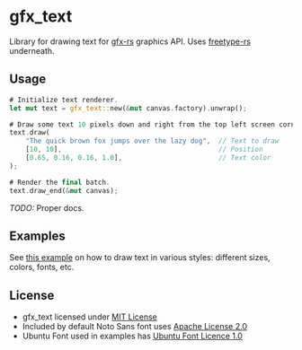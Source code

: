 # gfx_text

Library for drawing text for [gfx-rs](https://github.com/gfx-rs/gfx-rs) graphics API. Uses [freetype-rs](https://github.com/PistonDevelopers/freetype-rs) underneath.

## Usage

```rust
# Initialize text renderer.
let mut text = gfx_text::new(&mut canvas.factory).unwrap();

# Draw some text 10 pixels down and right from the top left screen corner.
text.draw(
    "The quick brown fox jumps over the lazy dog",  // Text to draw
    [10, 10],                                       // Position
    [0.65, 0.16, 0.16, 1.0],                        // Text color
);

# Render the final batch.
text.draw_end(&mut canvas);
```

*TODO:* Proper docs.

## Examples

See [this example](./examples/styles.rs) on how to draw text in various styles: different sizes, colors, fonts, etc.

## License

* gfx_text licensed under [MIT License](./LICENSE)
* Included by default Noto Sans font uses [Apache License 2.0](./assets/LICENSE.txt)
* Ubuntu Font used in examples has [Ubuntu Font Licence 1.0](./examples/assets/LICENSE.txt)
